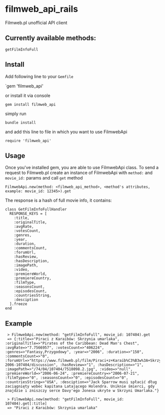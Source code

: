 # filmweb_api_rails
Filmweb.pl unofficial API client

## Currently available methods:
```
getFilmInfoFull
```

## Install
Add following line to your `Gemfile`

`gem 'filmweb_api'

or install it via console

`gem install filmweb_api`

simply run 

`bundle install`

and add this line to file in which you want to use FilmwebApi

`require 'filmweb_api'` 

## Usage
Once you've installed gem, you are able to use FilmwebApi class. To send a request to Filmweb.pl create an instance of FilmwebApi with `method:` and `movie_id:` params and call `get` method
```
FilmwebApi.new(method: <filmweb_api_method>, <method's attributes, example: movie_id: 12345>).get
```
The response is a hash of full movie info, it contains: 

```
class GetFilmInfoFullHandler
  RESPONSE_KEYS = [
    :title,
    :originalTitle,
    :avgRate,
    :votesCount,
    :genres,
    :year,
    :duration,
    :commentsCount,
    :forumUrl,
    :hasReview,
    :hasDescription,
    :imagePath,
    :video,
    :premiereWorld,
    :premiereCountry,
    :filmType,
    :seasonsCount,
    :episodesCount,
    :countriesString,
    :desciption
  ].freeze
end
```

## Example
```
 > FilmwebApi.new(method: "getFilmInfoFull", movie_id: 107404).get
 => {:title=>"Piraci z Karaibów: Skrzynia umarlaka", :originalTitle=>"Pirates of the Caribbean: Dead Man's Chest", :avgRate=>"7.7566957", :votesCount=>"406224", :genres=>"Fantasy,Przygodowy", :year=>"2006", :duration=>"150", :commentsCount=>"0", :forumUrl=>"https://www.filmweb.pl/film/Piraci+z+Karaib%C3%B3w%3A+Skrzynia+umarlaka-2006-107404/discussion", :hasReview=>"1", :hasDescription=>"1", :imagePath=>"/74/04/107404/7518098.2.jpg", :video=>"null", :premiereWorld=>"2006-06-24", :premiereCountry=>"2006-07-21", :filmType=>"0", :seasonsCount=>"0", :episodesCount=>"0", :countriesString=>"USA", :desciption=>"Jack Sparrow musi spłacić dług zaciągnięty wobec kapitana Latającego Holendra. Uniknie śmierci, gdy znajdzie i zniszczy serce Davy'ego Jonesa ukryte w Skrzyni Umarlaka."}
 
 > FilmwebApi.new(method: "getFilmInfoFull", movie_id: 107404).get[:title]
 => "Piraci z Karaibów: Skrzynia umarlaka"
 ```
